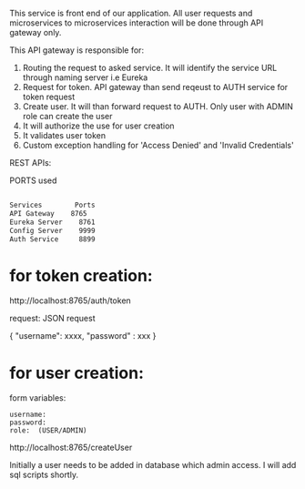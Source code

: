 This service is front end of our application. All user requests and microservices to microservices interaction will be
done through API gateway only.

This API gateway is responsible for:

1) Routing the request to asked service. It will identify the service URL through naming server i.e Eureka
2) Request for token. API gateway than send reqeust to AUTH service for token request
3) Create user. It will than forward request to AUTH. Only user with ADMIN role can create the user
4) It will authorize the use for user creation
5) It validates user token
6) Custom exception handling for 'Access Denied' and 'Invalid Credentials'

REST APIs:

PORTS used

```bash

Services	    Ports
API Gateway	   8765
Eureka Server	 8761
Config Server	 9999
Auth Service	 8899

```


# for token creation:

http://localhost:8765/auth/token

request:  JSON request

{
	"username": xxxx,
	"password" :  xxx
}

# for user creation:

form variables:
```
username:  
password:
role:  (USER/ADMIN)
```

http://localhost:8765/createUser

Initially a user needs to be added in database which admin access. I will add sql scripts shortly.

